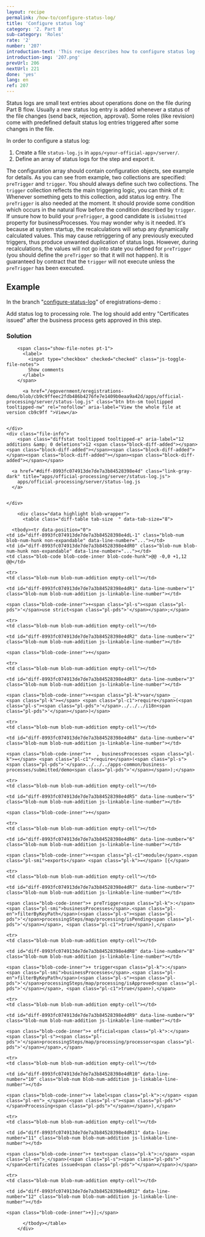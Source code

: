 ```yaml
---
layout: recipe
permalink: /how-to/configure-status-log/
title: 'Configure status log'
category: '2. Part B'
sub-category: 'Roles'
rate: '2'
number: '207'
introduction-text: 'This recipe describes how to configure status log (history of processing).'
introduction-img: '207.png'
prevUrl: 206
nextUrl: 221
done: 'yes'
lang: en
ref: 207
---
```


Status logs are small text entries about operations done on the file during Part B flow. Usually a new status log entry is added whenever a status of the file changes (send back, rejection, approval). Some roles (like revision) come with predefined default status log entries triggered after some changes in the file.

In order to configure a status log:

1. Create a file `status-log.js` in `apps/<your-official-app>/server/`.
2. Define an array of status logs for the step and export it.

The configuration array should contain configuration objects, see example for details. As you can see from example, two collections are specified: `preTrigger` and `trigger`. You should always define such two collections. The `trigger` collection reflects the main triggering logic, you can think of it: Whenever something gets to this collection, add status log entry. The `preTrigger` is also needed at the moment. It should provide some condition which occurs in the natural flow before the condition described by `trigger`. If unsure how to build your `preTrigger`, a good candidate is `isSubmitted` property for businessProcesses. You may wonder why is it needed. It's because at system startup, the recalculations will setup any dynamically calculated values. This may cause retriggering of any previously executed triggers, thus produce unwanted duplication of status logs. However, during recalculations, the values will not go into state you defined for `preTrigger` (you should define the `preTrigger` so that it will not happen). It is guaranteed by contract that the `trigger` will not execute unless the `preTrigger` has been executed.

## Example

In the branch "[configure-status-log](https://github.com/egovernment/eregistrations-demo/tree/configure-status-log)" of eregistrations-demo :

Add status log to processing role. The log should add entry "Certificates issued" after the business process gets approved in this step.

### Solution

<div id="files" class="diff-view " onclick="window.open('https://github.com/egovernment/eregistrations-demo/compare/configure-status-log...configure-status-log-solution?#files')">

  <div class="js-diff-progressive-container">

<a name="diff-8993fc074913de7de7a3b84528398e4d"></a>
<div id="diff-0" class="file js-file js-details-container Details





              show-inline-notes
           ">
  <div class="file-header" data-path="apps/official-processing/server/status-log.js" data-short-path="8993fc0" data-anchor="diff-8993fc074913de7de7a3b84528398e4d">
    <div class="file-actions">

        <span class="show-file-notes pt-1">
          <label>
            <input type="checkbox" checked="checked" class="js-toggle-file-notes">
            Show comments
          </label>
        </span>

          <a href="/egovernment/eregistrations-demo/blob/cb9c9ffeec2fdb486b4276fe7e1409b0eaa9a42d/apps/official-processing/server/status-log.js" class="btn btn-sm tooltipped tooltipped-nw" rel="nofollow" aria-label="View the whole file at version cb9c9ff ">View</a>


    </div>
    <div class="file-info">
        <span class="diffstat tooltipped tooltipped-e" aria-label="12 additions &amp; 0 deletions">12 <span class="block-diff-added"></span><span class="block-diff-added"></span><span class="block-diff-added"></span><span class="block-diff-added"></span><span class="block-diff-added"></span></span>

      <a href="#diff-8993fc074913de7de7a3b84528398e4d" class="link-gray-dark" title="apps/official-processing/server/status-log.js">
        apps/official-processing/server/status-log.js
      </a>


    </div>
  </div>
  <div class="js-file-content">

        <div class="data highlight blob-wrapper">
          <table class="diff-table tab-size  " data-tab-size="8">

      <tbody><tr data-position="0">
    <td id="diff-8993fc074913de7de7a3b84528398e4dL-1" class="blob-num blob-num-hunk non-expandable" data-line-number="..."></td>
    <td id="diff-8993fc074913de7de7a3b84528398e4dR0" class="blob-num blob-num-hunk non-expandable" data-line-number="..."></td>
    <td class="blob-code blob-code-inner blob-code-hunk">@@ -0,0 +1,12 @@</td>
  </tr>

    <tr>
    <td class="blob-num blob-num-addition empty-cell"></td>

    <td id="diff-8993fc074913de7de7a3b84528398e4dR1" data-line-number="1" class="blob-num blob-num-addition js-linkable-line-number"></td>

  <td class="blob-code blob-code-addition">

    <span class="blob-code-inner">+<span class="pl-s"><span class="pl-pds">'</span>use strict<span class="pl-pds">'</span></span>;</span>

  </td>
</tr>


    <tr>
    <td class="blob-num blob-num-addition empty-cell"></td>

    <td id="diff-8993fc074913de7de7a3b84528398e4dR2" data-line-number="2" class="blob-num blob-num-addition js-linkable-line-number"></td>

  <td class="blob-code blob-code-addition">

    <span class="blob-code-inner">+</span>

  </td>
</tr>


    <tr>
    <td class="blob-num blob-num-addition empty-cell"></td>

    <td id="diff-8993fc074913de7de7a3b84528398e4dR3" data-line-number="3" class="blob-num blob-num-addition js-linkable-line-number"></td>

  <td class="blob-code blob-code-addition">

    <span class="blob-code-inner">+<span class="pl-k">var</span> _                 <span class="pl-k">=</span> <span class="pl-c1">require</span>(<span class="pl-s"><span class="pl-pds">'</span>../../../i18n<span class="pl-pds">'</span></span>)</span>

  </td>
</tr>


    <tr>
    <td class="blob-num blob-num-addition empty-cell"></td>

    <td id="diff-8993fc074913de7de7a3b84528398e4dR4" data-line-number="4" class="blob-num blob-num-addition js-linkable-line-number"></td>

  <td class="blob-code blob-code-addition">

    <span class="blob-code-inner">+  , businessProcesses <span class="pl-k">=</span> <span class="pl-c1">require</span>(<span class="pl-s"><span class="pl-pds">'</span>../../../apps-common/business-processes/submitted/demo<span class="pl-pds">'</span></span>);</span>

  </td>
</tr>


    <tr>
    <td class="blob-num blob-num-addition empty-cell"></td>

    <td id="diff-8993fc074913de7de7a3b84528398e4dR5" data-line-number="5" class="blob-num blob-num-addition js-linkable-line-number"></td>

  <td class="blob-code blob-code-addition">

    <span class="blob-code-inner">+</span>

  </td>
</tr>


    <tr>
    <td class="blob-num blob-num-addition empty-cell"></td>

    <td id="diff-8993fc074913de7de7a3b84528398e4dR6" data-line-number="6" class="blob-num blob-num-addition js-linkable-line-number"></td>

  <td class="blob-code blob-code-addition">

    <span class="blob-code-inner">+<span class="pl-c1">module</span>.<span class="pl-smi">exports</span> <span class="pl-k">=</span> [{</span>

  </td>
</tr>


    <tr>
    <td class="blob-num blob-num-addition empty-cell"></td>

    <td id="diff-8993fc074913de7de7a3b84528398e4dR7" data-line-number="7" class="blob-num blob-num-addition js-linkable-line-number"></td>

  <td class="blob-code blob-code-addition">

    <span class="blob-code-inner">+	preTrigger<span class="pl-k">:</span> <span class="pl-smi">businessProcesses</span>.<span class="pl-en">filterByKeyPath</span>(<span class="pl-s"><span class="pl-pds">'</span>processingSteps/map/processing/isPending<span class="pl-pds">'</span></span>, <span class="pl-c1">true</span>),</span>

  </td>
</tr>


    <tr>
    <td class="blob-num blob-num-addition empty-cell"></td>

    <td id="diff-8993fc074913de7de7a3b84528398e4dR8" data-line-number="8" class="blob-num blob-num-addition js-linkable-line-number"></td>

  <td class="blob-code blob-code-addition">

    <span class="blob-code-inner">+	trigger<span class="pl-k">:</span> <span class="pl-smi">businessProcesses</span>.<span class="pl-en">filterByKeyPath</span>(<span class="pl-s"><span class="pl-pds">'</span>processingSteps/map/processing/isApproved<span class="pl-pds">'</span></span>, <span class="pl-c1">true</span>),</span>

  </td>
</tr>


    <tr>
    <td class="blob-num blob-num-addition empty-cell"></td>

    <td id="diff-8993fc074913de7de7a3b84528398e4dR9" data-line-number="9" class="blob-num blob-num-addition js-linkable-line-number"></td>

  <td class="blob-code blob-code-addition">

    <span class="blob-code-inner">+	official<span class="pl-k">:</span> <span class="pl-s"><span class="pl-pds">'</span>processingSteps/map/processing/processor<span class="pl-pds">'</span></span>,</span>

  </td>
</tr>


    <tr>
    <td class="blob-num blob-num-addition empty-cell"></td>

    <td id="diff-8993fc074913de7de7a3b84528398e4dR10" data-line-number="10" class="blob-num blob-num-addition js-linkable-line-number"></td>

  <td class="blob-code blob-code-addition">

    <span class="blob-code-inner">+	label<span class="pl-k">:</span> <span class="pl-en">_</span>(<span class="pl-s"><span class="pl-pds">"</span>Processing<span class="pl-pds">"</span></span>),</span>

  </td>
</tr>


    <tr>
    <td class="blob-num blob-num-addition empty-cell"></td>

    <td id="diff-8993fc074913de7de7a3b84528398e4dR11" data-line-number="11" class="blob-num blob-num-addition js-linkable-line-number"></td>

  <td class="blob-code blob-code-addition">

    <span class="blob-code-inner">+	text<span class="pl-k">:</span> <span class="pl-en">_</span>(<span class="pl-s"><span class="pl-pds">"</span>Certificates issued<span class="pl-pds">"</span></span>)</span>

  </td>
</tr>


    <tr>
    <td class="blob-num blob-num-addition empty-cell"></td>

    <td id="diff-8993fc074913de7de7a3b84528398e4dR12" data-line-number="12" class="blob-num blob-num-addition js-linkable-line-number"></td>

  <td class="blob-code blob-code-addition">

    <span class="blob-code-inner">+}];</span>

  </td>
</tr>



          </tbody></table>
        </div>

  </div>
</div>

  </div>

</div>
